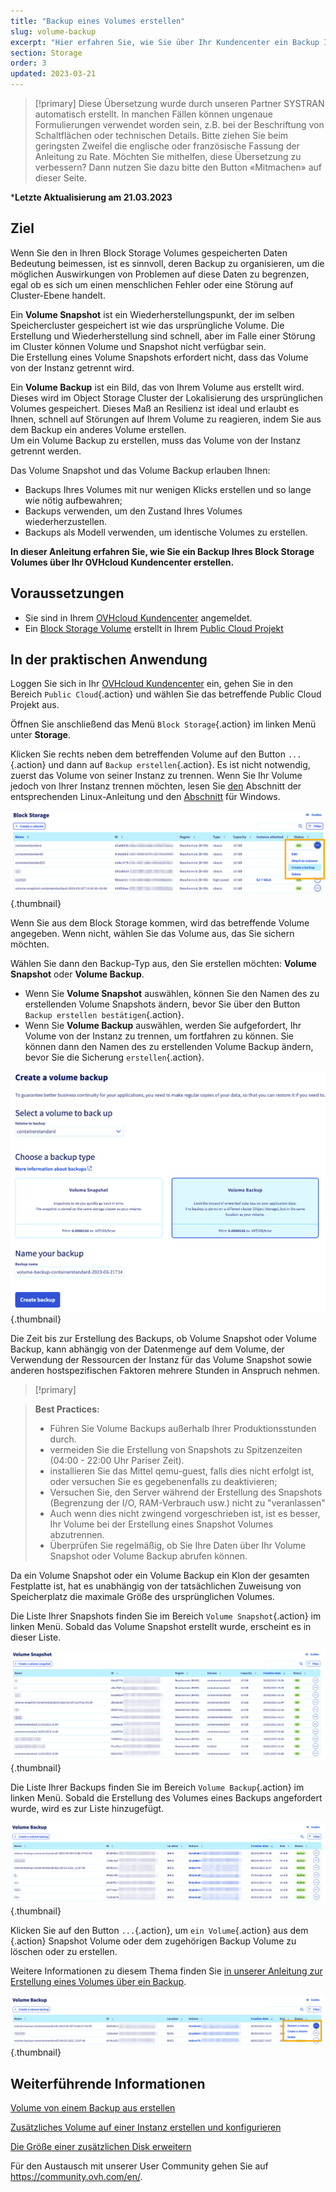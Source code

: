 ```yaml
---
title: "Backup eines Volumes erstellen"
slug: volume-backup
excerpt: "Hier erfahren Sie, wie Sie über Ihr Kundencenter ein Backup Ihres Block Storage Volumes erstellen"
section: Storage
order: 3
updated: 2023-03-21
---
```


> [!primary]
> Diese Übersetzung wurde durch unseren Partner SYSTRAN automatisch erstellt. In manchen Fällen können ungenaue Formulierungen verwendet worden sein, z.B. bei der Beschriftung von Schaltflächen oder technischen Details. Bitte ziehen Sie beim geringsten Zweifel die englische oder französische Fassung der Anleitung zu Rate. Möchten Sie mithelfen, diese Übersetzung zu verbessern? Dann nutzen Sie dazu bitte den Button «Mitmachen» auf dieser Seite.
>

***Letzte Aktualisierung am 21.03.2023**

## Ziel

Wenn Sie den in Ihren Block Storage Volumes gespeicherten Daten Bedeutung beimessen, ist es sinnvoll, deren Backup zu organisieren, um die möglichen Auswirkungen von Problemen auf diese Daten zu begrenzen, egal ob es sich um einen menschlichen Fehler oder eine Störung auf Cluster-Ebene handelt.

Ein **Volume Snapshot** ist ein Wiederherstellungspunkt, der im selben Speichercluster gespeichert ist wie das ursprüngliche Volume. Die Erstellung und Wiederherstellung sind schnell, aber im Falle einer Störung im Cluster können Volume und Snapshot nicht verfügbar sein.<br>
Die Erstellung eines Volume Snapshots erfordert nicht, dass das Volume von der Instanz getrennt wird.

Ein **Volume Backup** ist ein Bild, das von Ihrem Volume aus erstellt wird. Dieses wird im Object Storage Cluster der Lokalisierung des ursprünglichen Volumes gespeichert.
Dieses Maß an Resilienz ist ideal und erlaubt es Ihnen, schnell auf Störungen auf Ihrem Volume zu reagieren, indem Sie aus dem Backup ein anderes Volume erstellen.<br>
Um ein Volume Backup zu erstellen, muss das Volume von der Instanz getrennt werden.

Das Volume Snapshot und das Volume Backup erlauben Ihnen:

- Backups Ihres Volumes mit nur wenigen Klicks erstellen und so lange wie nötig aufbewahren;
- Backups verwenden, um den Zustand Ihres Volumes wiederherzustellen.
- Backups als Modell verwenden, um identische Volumes zu erstellen.

**In dieser Anleitung erfahren Sie, wie Sie ein Backup Ihres Block Storage Volumes über Ihr OVHcloud Kundencenter erstellen.**

## Voraussetzungen

- Sie sind in Ihrem [OVHcloud Kundencenter](https://www.ovh.com/auth/?action=gotomanager&from=https://www.ovh.de/&ovhSubsidiary=de) angemeldet.
- Ein [Block Storage Volume](https://docs.ovh.com/de/public-cloud/erstellen_zustzliche_festplatte_public_cloud/) erstellt in Ihrem [Public Cloud Projekt](https://www.ovhcloud.com/de/public-cloud/)

## In der praktischen Anwendung

Loggen Sie sich in Ihr [OVHcloud Kundencenter](https://www.ovh.com/auth/?action=gotomanager&from=https://www.ovh.de/&ovhSubsidiary=de) ein, gehen Sie in den Bereich `Public Cloud`{.action} und wählen Sie das betreffende Public Cloud Projekt aus.

Öffnen Sie anschließend das Menü `Block Storage`{.action} im linken Menü unter **Storage**.

Klicken Sie rechts neben dem betreffenden Volume auf den Button `...`{.action} und dann auf `Backup erstellen`{.action}. Es ist nicht notwendig, zuerst das Volume von seiner Instanz zu trennen. Wenn Sie Ihr Volume jedoch von Ihrer Instanz trennen möchten, lesen Sie [den](https://docs.ovh.com/de/public-cloud/erstellen_zustzliche_festplatte_public_cloud/#unter-linux) Abschnitt der entsprechenden Linux-Anleitung und den [Abschnitt](https://docs.ovh.com/de/public-cloud/erstellen_zustzliche_festplatte_public_cloud/#unter-windows) für Windows.

![Volume Backup - Erstellung](images/volumebackup01.png){.thumbnail}

Wenn Sie aus dem Block Storage kommen, wird das betreffende Volume angegeben. Wenn nicht, wählen Sie das Volume aus, das Sie sichern möchten.

Wählen Sie dann den Backup-Typ aus, den Sie erstellen möchten: **Volume Snapshot** oder **Volume Backup**.

- Wenn Sie **Volume Snapshot** auswählen, können Sie den Namen des zu erstellenden Volume Snapshots ändern, bevor Sie über den Button `Backup erstellen bestätigen`{.action}.
- Wenn Sie **Volume Backup** auswählen, werden Sie aufgefordert, Ihr Volume von der Instanz zu trennen, um fortfahren zu können. Sie können dann den Namen des zu erstellenden Volume Backup ändern, bevor Sie die Sicherung `erstellen`{.action}.

![Backup oder Snapshot Volume - Erstellung](images/volumebackup02.png){.thumbnail}

Die Zeit bis zur Erstellung des Backups, ob Volume Snapshot oder Volume Backup, kann abhängig von der Datenmenge auf dem Volume, der Verwendung der Ressourcen der Instanz für das Volume Snapshot sowie anderen hostspezifischen Faktoren mehrere Stunden in Anspruch nehmen.

> [!primary]

> **Best Practices:**
>
> - Führen Sie Volume Backups außerhalb Ihrer Produktionsstunden durch.
> - vermeiden Sie die Erstellung von Snapshots zu Spitzenzeiten (04:00 - 22:00 Uhr Pariser Zeit).
> - installieren Sie das Mittel qemu-guest, falls dies nicht erfolgt ist, oder versuchen Sie es gegebenenfalls zu deaktivieren;
> - Versuchen Sie, den Server während der Erstellung des Snapshots (Begrenzung der I/O, RAM-Verbrauch usw.) nicht zu "veranlassen"
> - Auch wenn dies nicht zwingend vorgeschrieben ist, ist es besser, Ihr Volume bei der Erstellung eines Snapshot Volumes abzutrennen.
> - Überprüfen Sie regelmäßig, ob Sie Ihre Daten über Ihr Volume Snapshot oder Volume Backup abrufen können.
>

Da ein Volume Snapshot oder ein Volume Backup ein Klon der gesamten Festplatte ist, hat es unabhängig von der tatsächlichen Zuweisung von Speicherplatz die maximale Größe des ursprünglichen Volumes.

Die Liste Ihrer Snapshots finden Sie im Bereich `Volume Snapshot`{.action} im linken Menü.
Sobald das Volume Snapshot erstellt wurde, erscheint es in dieser Liste.

![Volume Snapshot - Liste](images/volumebackup03.png){.thumbnail}

Die Liste Ihrer Backups finden Sie im Bereich `Volume Backup`{.action} im linken Menü.
Sobald die Erstellung des Volumes eines Backups angefordert wurde, wird es zur Liste hinzugefügt.

![Backup Volume - Liste](images/volumebackup04.png){.thumbnail}

Klicken Sie auf den Button `...`{.action}, um `ein Volume`{.action} aus dem` `{.action} Snapshot Volume oder dem zugehörigen Backup Volume zu löschen oder zu erstellen.

Weitere Informationen zu diesem Thema finden Sie [in unserer Anleitung zur Erstellung eines Volumes über ein Backup](https://docs.ovh.com/de/public-cloud/create-volume-from-backup/).

![Volume über ein Backup erstellen](images/volumebackup05.png){.thumbnail}

## Weiterführende Informationen

[Volume von einem Backup aus erstellen](https://docs.ovh.com/de/public-cloud/create-volume-from-backup/)

[Zusätzliches Volume auf einer Instanz erstellen und konfigurieren](https://docs.ovh.com/de/public-cloud/erstellen_zustzliche_festplatte_public_cloud/)

[Die Größe einer zusätzlichen Disk erweitern](https://docs.ovh.com/de/public-cloud/ihre_zusatzliche_festplatte_vergroern/)

Für den Austausch mit unserer User Community gehen Sie auf <https://community.ovh.com/en/>.
